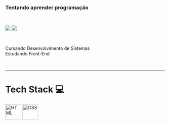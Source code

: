 ### Tentando aprender programação
  </br>

  <a href="https://www.linkedin.com/in/nazar%C3%A9-alves-64868a308?utm_source=share&utm_campaign=share_via&utm_content=profile&utm_medium=android_app" target="_blank"><img src="https://img.shields.io/badge/LinkedIn-0077B5?style=for-the-badge&logo=linkedin&logoColor=white" target="_blank"></a>
  <a href="https://www.instagram.com/za.rer/" target="_blank"><img src="https://img.shields.io/badge/-Instagram-%23E4405F?style=for-the-badge&logo=instagram&logoColor=white" target="_blank"></a>
  
  <br/>

  <p align='left'>Cursando Desenvolvimento de Sistemas <br>
    Estudando Front-End
  </p>
  </br>
  <hr>


  <h1 align='left'>Tech Stack 💻</h1>
  
  <a href="https://html.com/"><img alt="HTML" height="50" width="50" src="https://cdn.jsdelivr.net/gh/devicons/devicon@latest/icons/html5/html5-original.svg"></a>
  <a href="https://www.w3.org/Style/CSS/Overview.en.html"><img alt="CSS" height="50" width="50" src="https://cdn.jsdelivr.net/gh/devicons/devicon@latest/icons/css3/css3-original.svg"></a>
